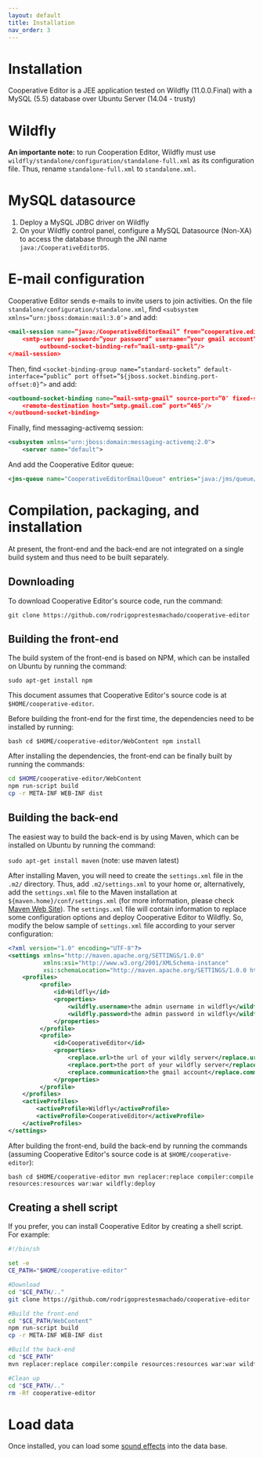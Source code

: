 ```yaml
---
layout: default
title: Installation
nav_order: 3
---
```


# Installation

Cooperative Editor is a JEE application tested on Wildfly (11.0.0.Final) with a
MySQL (5.5) database over Ubuntu Server (14.04 - trusty)

# Wildfly

**An importante note:** to run Cooperation Editor, Wildfly must use
`wildfly/standalone/configuration/standalone-full.xml` as its configuration
file. Thus, rename `standalone-full.xml` to `standalone.xml`.

# MySQL datasource

1. Deploy a MySQL JDBC driver on Wildfly 
1. On your Wildfly control panel, configure a MySQL Datasource (Non-XA) to
access the database through the JNI name `java:/CooperativeEditorDS`. 

# E-mail configuration

Cooperative Editor sends e-mails to invite users to join activities.
On the file `standalone/configuration/standalone.xml`, find `<subsystem xmlns=”urn:jboss:domain:mail:3.0″>` and add:
```xml
<mail-session name=”java:/CooperativeEditorEmail” from=”cooperative.editor@gmail.com” jndi-name=”java:/CooperativeEditorEmail””>
    <smtp-server password=”your password” username=”your gmail account” ssl=”true” 
         outbound-socket-binding-ref=”mail-smtp-gmail”/>
</mail-session>
```

Then, find `<socket-binding-group name=”standard-sockets” default-interface=”public” port offset=”${jboss.socket.binding.port-offset:0}”>` and add:

```xml
<outbound-socket-binding name=”mail-smtp-gmail” source-port=”0″ fixed-source-port=”false”>
    <remote-destination host=”smtp.gmail.com” port=”465″/>
</outbound-socket-binding>
```

Finally, find messaging-activemq session:
```xml
<subsystem xmlns="urn:jboss:domain:messaging-activemq:2.0">
    <server name="default">
```
And add the Cooperative Editor queue:

```xml
<jms-queue name="CooperativeEditorEmailQueue" entries="java:/jms/queue/CooperativeEditorEmailQueue"/>
```

# Compilation, packaging, and installation

At present, the front-end and the back-end are not integrated on a single build
system and thus need to be built separately.

## Downloading

To download Cooperative Editor's source code, run the command:

``git clone https://github.com/rodrigoprestesmachado/cooperative-editor``

## Building the front-end

The build system of the front-end is based on NPM, which can be installed on
Ubuntu by running the command:

``sudo apt-get install npm``

This document assumes that Cooperative Editor's source code is at
``$HOME/cooperative-editor``.

Before building the front-end for the first time, the dependencies need to be
installed by running:

``bash
cd $HOME/cooperative-editor/WebContent
npm install
``

After installing the dependencies, the front-end can be finally built by
running the commands:

```bash
cd $HOME/cooperative-editor/WebContent
npm run-script build
cp -r META-INF WEB-INF dist
```

## Building the back-end

The easiest way to build the back-end is by using Maven, which can be installed
on Ubuntu by running the command:

``sudo apt-get install maven`` (note: use maven latest)

After installing Maven, you will need to create the `settings.xml` file in the
`.m2/` directory. Thus, add `.m2/settings.xml` to your home or, alternatively,
add the `settings.xml` file to the Maven installation at
`${maven.home}/conf/settings.xml` (for more information, please check
[Maven Web Site](https://maven.apache.org/settings.html)). The `settings.xml`
file will contain information to replace some configuration options and deploy
Cooperative Editor to Wildfly. So, modify the below sample of `settings.xml`
file according to your server configuration:

```xml
<?xml version="1.0" encoding="UTF-8"?>
<settings xmlns="http://maven.apache.org/SETTINGS/1.0.0" 
          xmlns:xsi="http://www.w3.org/2001/XMLSchema-instance" 
          xsi:schemaLocation="http://maven.apache.org/SETTINGS/1.0.0 http://maven.apache.org/xsd/settings-1.0.0.xsd">
    <profiles>
         <profile>
             <id>Wildfly</id>
             <properties>
                 <wildfly.username>the admin username in wildfly</wildfly.username>
                 <wildfly.password>the admin password in wildfly</wildfly.password>
             </properties>
         </profile>
         <profile>
             <id>CooperativeEditor</id>
             <properties>
                 <replace.url>the url of your wildly server</replace.url>
                 <replace.port>the port of your wildfly server</replace.port>
                 <replace.communication>the gmail account</replace.communication>
             </properties>
         </profile>
    </profiles>
    <activeProfiles>
        <activeProfile>Wildfly</activeProfile>
        <activeProfile>CooperativeEditor</activeProfile>
    </activeProfiles>
</settings>
```

After building the front-end, build the back-end by running the commands
(assuming Cooperative Editor's source code is at ``$HOME/cooperative-editor``):

``bash
cd $HOME/cooperative-editor
mvn replacer:replace compiler:compile resources:resources war:war wildfly:deploy
``

## Creating a shell script

If you prefer, you can install Cooperative Editor by creating a shell script.
For example:

```bash
#!/bin/sh

set -e
CE_PATH="$HOME/cooperative-editor"

#Download
cd "$CE_PATH/.."
git clone https://github.com/rodrigoprestesmachado/cooperative-editor

#Build the front-end
cd "$CE_PATH/WebContent"
npm run-script build
cp -r META-INF WEB-INF dist

#Build the back-end
cd "$CE_PATH"
mvn replacer:replace compiler:compile resources:resources war:war wildfly:deploy

#Clean up
cd "$CE_PATH/.."
rm -Rf cooperative-editor
```

# Load data

Once installed, you can load some
[sound effects](https://github.com/rodrigoprestesmachado/cooperative-editor/blob/master/src/META-INF/sql/sound-effect.sql)
into the data base.

